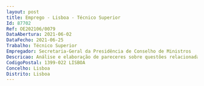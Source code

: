 ```yaml
--- 
layout: post
title: Emprego - Lisboa - Técnico Superior
Id: 87702
Ref: OE202106/0079
DataAbertura: 2021-06-02
DataFecho: 2021-06-25
Trabalho: Técnico Superior
Empregador: Secretaria-Geral da Presidência de Conselho de Ministros
Descricao: Análise e elaboração de pareceres sobre questões relacionadas com contratação pública e o regime da realização da despesa   Condução de procedimentos de contratação pública para a SGPCM, gabinetes de membros do Governo e demais entidades a quem a SGPCM presta apoio   Participação em júris de procedimentos de aquisição de bens e serviços e empreitadas   Condução de procedimentos centralizados, no âmbito das funções de Unidade Ministerial de Compras, que inclui a) Coordenação do levantamento de necessidades junto das entidades adquirentes b) Preparação, elaboração e instrução de pedidos de parecer e autorização a submeter a diversas entidades no âmbito da contratação de bens e serviços e da realização da despesa c) Elaboração de peças do procedimento, informações e diversas notificações e comunicações no decorrer dos procedimentos de contratação pública.
CodigoPostal: 1399-022 LISBOA
Concelho: Lisboa
Distrito: Lisboa
--- 
```

